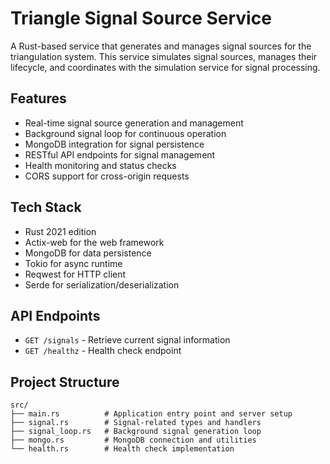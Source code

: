 # Triangle Signal Source Service

A Rust-based service that generates and manages signal sources for the triangulation system. This service simulates signal sources, manages their lifecycle, and coordinates with the simulation service for signal processing.

## Features

- Real-time signal source generation and management
- Background signal loop for continuous operation
- MongoDB integration for signal persistence
- RESTful API endpoints for signal management
- Health monitoring and status checks
- CORS support for cross-origin requests

## Tech Stack

- Rust 2021 edition
- Actix-web for the web framework
- MongoDB for data persistence
- Tokio for async runtime
- Reqwest for HTTP client
- Serde for serialization/deserialization

## API Endpoints

- `GET /signals` - Retrieve current signal information
- `GET /healthz` - Health check endpoint

## Project Structure

```
src/
├── main.rs          # Application entry point and server setup
├── signal.rs        # Signal-related types and handlers
├── signal_loop.rs   # Background signal generation loop
├── mongo.rs         # MongoDB connection and utilities
└── health.rs        # Health check implementation
```
